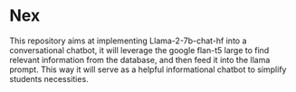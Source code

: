 # Nex
This repository aims at implementing Llama-2-7b-chat-hf into a conversational chatbot, it will leverage the google flan-t5 large to find relevant information from the database, and then feed it into the llama prompt. This way it will serve as a helpful informational chatbot to simplify students necessities.

